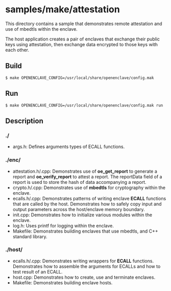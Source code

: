 samples/make/attestation
============

This directory contains a sample that demonstrates remote attestation and use of mbedtls within the enclave.

The host application creates a pair of enclaves that exchange their public keys using attestation, then exchange data encrypted to those keys with each other.

## Build
```
$ make OPENENCLAVE_CONFIG=/usr/local/share/openenclave/config.mak     
```

## Run
```
$ make OPENENCLAVE_CONFIG=/usr/local/share/openenclave/config.mak run
```

## Description

### ./
* args.h: Defines arguments types of ECALL functions.

### ./enc/
* attestation.h/.cpp: Demonstrates use of **oe_get_report** to generate a report and **oe_verify_report** to attest a report. The reportData field of a report is used to store the hash of data accompanying a report.
* crypto.h/.cpp: Demonstrates use of **mbedtls** for cryptography within the enclave.
* ecalls.h/.cpp: Demonstrates patterns of writing enclave **ECALL** functions that are called by the host. Demonstrates how to safely copy input and output parameters across the host/enclave memory boundary.
* init.cpp: Demonstrates how to initialize various modules within the enclave.
* log.h: Uses printf for logging within the enclave.
* Makefile: Demonstrates building enclaves that use mbedtls, and C++ standard library.

### ./host/
* ecalls.h/.cpp: Demonstrates writing wrappers for **ECALL** functions. Demonstrates how to assemble the arguments for ECALLs and how to test result of an ECALL.
* host.cpp: Demonstrates how to create, use and terminate enclaves.
* Makefile: Demonstrates building enclave hosts.
